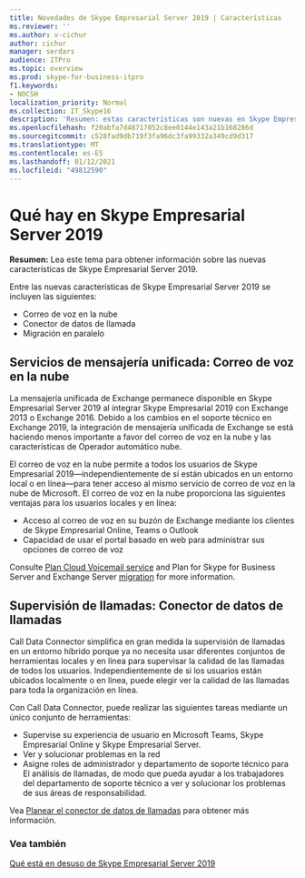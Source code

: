 ```yaml
---
title: Novedades de Skype Empresarial Server 2019 | Características
ms.reviewer: ''
ms.author: v-cichur
author: cichur
manager: serdars
audience: ITPro
ms.topic: overview
ms.prod: skype-for-business-itpro
f1.keywords:
- NOCSH
localization_priority: Normal
ms.collection: IT_Skype16
description: 'Resumen: estas características son nuevas en Skype Empresarial Server 2019.'
ms.openlocfilehash: f20abfa7d48717052c8ee0144e143a21b168286d
ms.sourcegitcommit: c528fad9db719f3fa96dc3fa99332a349cd9d317
ms.translationtype: MT
ms.contentlocale: es-ES
ms.lasthandoff: 01/12/2021
ms.locfileid: "49812590"
---
```

# <a name="whats-in-skype-for-business-server-2019"></a>Qué hay en Skype Empresarial Server 2019

**Resumen:** Lea este tema para obtener información sobre las nuevas características de Skype Empresarial Server 2019.  

Entre las nuevas características de Skype Empresarial Server 2019 se incluyen las siguientes:
  
- Correo de voz en la nube  
- Conector de datos de llamada
- Migración en paralelo

## <a name="unified-messaging-services-cloud-voicemail"></a>Servicios de mensajería unificada: Correo de voz en la nube

La mensajería unificada de Exchange permanece disponible en Skype Empresarial Server 2019 al integrar Skype Empresarial 2019 con Exchange 2013 o Exchange 2016. Debido a los cambios en el soporte técnico en Exchange 2019, la integración de mensajería unificada de Exchange se está haciendo menos importante a favor del correo de voz en la nube y las características de Operador automático nube.  

El correo de voz en la nube permite a todos los usuarios de Skype Empresarial 2019&#x2014;independientemente de si están ubicados en un entorno local o en línea&#x2014;para tener acceso al mismo servicio de correo de voz en la nube de Microsoft. El correo de voz en la nube proporciona las siguientes ventajas para los usuarios locales y en línea:

- Acceso al correo de voz en su buzón de Exchange mediante los clientes de Skype Empresarial Online, Teams o Outlook
- Capacidad de usar el portal basado en web para administrar sus opciones de correo de voz

Consulte [Plan Cloud Voicemail service](../sfbhybrid/hybrid/plan-cloud-voicemail.md) and Plan for Skype for Business Server and Exchange Server [migration](../sfbhybrid/hybrid/plan-um-migration.md) for more information.
  
## <a name="call-monitoring-call-data-connector"></a>Supervisión de llamadas: Conector de datos de llamadas

Call Data Connector simplifica en gran medida la supervisión de llamadas en un entorno híbrido porque ya no necesita usar diferentes conjuntos de herramientas locales y en línea para supervisar la calidad de las llamadas de todos los usuarios.  Independientemente de si los usuarios están ubicados localmente o en línea, puede elegir ver la calidad de las llamadas para toda la organización en línea.

Con Call Data Connector, puede realizar las siguientes tareas mediante un único conjunto de herramientas:

- Supervise su experiencia de usuario en Microsoft Teams, Skype Empresarial Online y Skype Empresarial Server.
- Ver y solucionar problemas en la red
- Asigne roles de administrador y departamento de soporte técnico para El análisis de llamadas, de modo que pueda ayudar a los trabajadores del departamento de soporte técnico a ver y solucionar los problemas de sus áreas de responsabilidad.

Vea [Planear el conector de datos de llamadas](../sfbhybrid/hybrid/plan-call-data-connector.md) para obtener más información.

### <a name="see-also"></a>Vea también

[Qué está en desuso de Skype Empresarial Server 2019](deprecated.md)
